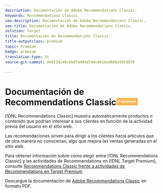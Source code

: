 ```yaml
---
description: Documentación de Adobe Recommendations Classic.
keywords: Recommendations Classic
seo-description: Documentación de Adobe Recommendations Classic.
seo-title: Documentación de Adobe Recommendations Classic.
solution: Target
title: Documentación de Recommendations Classic.
title-outputclass: premium
topic: Premium
badge: premium
translation-type: ht
source-git-commit: 9b8f39240cbbd7a494d74dc0016ed666a58fd870

---
```



# Documentación de Recommendations Classic![ PREMIUM](/help/assets/premium.png)

[!DNL Recommendations Classic] muestra automáticamente productos o contenido que podrían interesar a sus clientes en función de la actividad previa del usuario en el sitio web.

Las recomendaciones sirven para dirigir a los clientes hacia artículos que de otra manera no conocerían, algo que mejora las ventas generadas en el sitio web.

Para obtener información sobre cómo elegir entre [!DNL Recommendations Classic] y las actividades de Recommendations en [!DNL Target Premium], consulte [Recommendations Classic frente a actividades de Recommendations en Target Premium](/help/c-recommendations/c-recommendations-faq/recommendations-classic-versus-recommendations-activities-target-premium.md).

Descargue la documentación de [Adobe Recommendations Classic](/help/assets/adobe-recommendations-classic.pdf) en formato PDF.